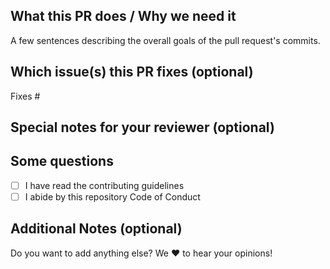 <!--  Thanks for sending a pull request!  Here are some tips for you:
1. If this is your first time, read our contributor guidelines  https://github.com/hackupc/frontend/blob/master/.github/CONTRIBUTING.md
-->

## What this PR does / Why we need it
A few sentences describing the overall goals of the pull request's commits.

## Which issue(s) this PR fixes (optional) 
<!--Fixes #<issue number>(, fixes #<issue_number>, ...) format, will close the issue(s) when PR gets merged)-->
Fixes #

## Special notes for your reviewer (optional)



## Some questions
- [ ] I have read the contributing guidelines
- [ ] I abide by this repository Code of Conduct

<!--You can leave this and check them once the PR has been created.-->

## Additional Notes (optional)
Do you want to add anything else? We :heart: to hear your opinions!
